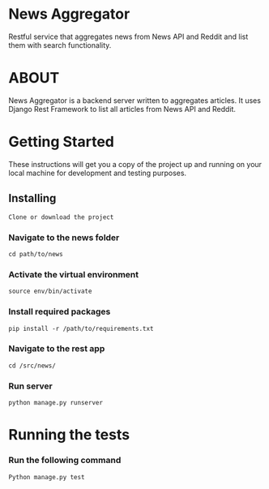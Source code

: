 # News Aggregator
Restful service that aggregates news from News API and Reddit and list them with search functionality.

# ABOUT
News Aggregator is a backend server written to aggregates articles. It uses Django Rest Framework to list all articles from News API and Reddit.

# Getting Started
These instructions will get you a copy of the project up and running on your local machine for development and testing purposes. 

## Installing
`Clone or download the project`

### Navigate to the news folder
`cd path/to/news`

### Activate the virtual environment
`source env/bin/activate`

### Install required packages
`pip install -r /path/to/requirements.txt`

### Navigate to the rest app
`cd /src/news/`

### Run server
`python manage.py runserver`

# Running the tests
### Run the following command
`Python manage.py test`

